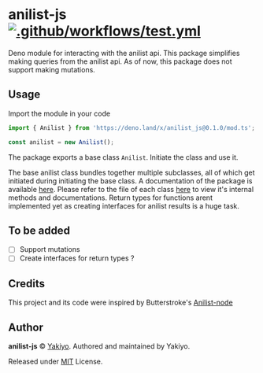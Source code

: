 # anilist-js [![.github/workflows/test.yml](https://github.com/Yakiyo/anilist-js/actions/workflows/test.yml/badge.svg?branch=main)](https://github.com/Yakiyo/anilist-js/actions/workflows/test.yml)

Deno module for interacting with the anilist api. This package
simplifies making queries from the anilist api. As of now, this
package does not support making mutations.

## Usage

Import the module in your code

```ts
import { Anilist } from 'https://deno.land/x/anilist_js@0.1.0/mod.ts';

const anilist = new Anilist();
```

The package exports a base class `Anilist`. Initiate the class and use
it.

The base anilist class bundles together multiple subclasses, all of
which get initiated during initiating the base class. A documentation
of the package is available
[here](https://deno.land/x/anilist_js?doc). Please refer to the file
of each class [here](https://deno.land/x/anilist_js/src) to view it's
internal methods and documentations. Return types for functions arent
implemented yet as creating interfaces for anilist results is a huge
task.

## To be added

- [ ] Support mutations
- [ ] Create interfaces for return types ?

## Credits

This project and its code were inspired by Butterstroke's
[Anilist-node](https://github.com/Butterstroke/AniList-Node)

## Author

**anilist-js** © [Yakiyo](https://github.com/Yakiyo). Authored and
maintained by Yakiyo.

Released under [MIT](https://opensource.org/licenses/MIT) License.
